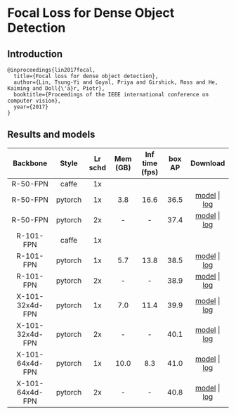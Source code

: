 # Focal Loss for Dense Object Detection

## Introduction
```
@inproceedings{lin2017focal,
  title={Focal loss for dense object detection},
  author={Lin, Tsung-Yi and Goyal, Priya and Girshick, Ross and He, Kaiming and Doll{\'a}r, Piotr},
  booktitle={Proceedings of the IEEE international conference on computer vision},
  year={2017}
}
```

## Results and models

|    Backbone     |  Style  | Lr schd | Mem (GB) | Inf time (fps) | box AP | Download  |
| :-------------: | :-----: | :-----: | :------: | :------------: | :----: | :-------: |
|    R-50-FPN     |  caffe  |   1x    |          |                |        |  |
|    R-50-FPN     | pytorch |   1x    |   3.8    |      16.6      |  36.5  | [model](https://open-mmlab.s3.ap-northeast-2.amazonaws.com/mmdetection/v2.0/retinanet/retinanet_r50_fpn_1x_coco/retinanet_r50_fpn_1x_coco_20200130-c2398f9e.pth) &#124; [log](https://open-mmlab.s3.ap-northeast-2.amazonaws.com/mmdetection/v2.0/retinanet/retinanet_r50_fpn_1x_coco/retinanet_r50_fpn_1x_coco_20200130_002941.log.json) |
|    R-50-FPN     | pytorch |   2x    |    -     |       -        |  37.4  | [model](https://open-mmlab.s3.ap-northeast-2.amazonaws.com/mmdetection/v2.0/retinanet/retinanet_r50_fpn_2x_coco/retinanet_r50_fpn_2x_coco_20200131-fdb43119.pth) &#124; [log](https://open-mmlab.s3.ap-northeast-2.amazonaws.com/mmdetection/v2.0/retinanet/retinanet_r50_fpn_2x_coco/retinanet_r50_fpn_2x_coco_20200131_114738.log.json) |
|    R-101-FPN    |  caffe  |   1x    |          |                |        |  |
|    R-101-FPN    | pytorch |   1x    |   5.7    |      13.8      |  38.5  | [model](https://open-mmlab.s3.ap-northeast-2.amazonaws.com/mmdetection/v2.0/retinanet/retinanet_r101_fpn_1x_coco/retinanet_r101_fpn_1x_coco_20200130-7a93545f.pth) &#124; [log](https://open-mmlab.s3.ap-northeast-2.amazonaws.com/mmdetection/v2.0/retinanet/retinanet_r101_fpn_1x_coco/retinanet_r101_fpn_1x_coco_20200130_003055.log.json) |
|    R-101-FPN    | pytorch |   2x    |    -     |       -        |  38.9  | [model](https://open-mmlab.s3.ap-northeast-2.amazonaws.com/mmdetection/v2.0/retinanet/retinanet_r101_fpn_2x_coco/retinanet_r101_fpn_2x_coco_20200131-5560aee8.pth) &#124; [log](https://open-mmlab.s3.ap-northeast-2.amazonaws.com/mmdetection/v2.0/retinanet/retinanet_r101_fpn_2x_coco/retinanet_r101_fpn_2x_coco_20200131_114859.log.json) |
| X-101-32x4d-FPN | pytorch |   1x    |   7.0    |      11.4      |  39.9  | [model](https://open-mmlab.s3.ap-northeast-2.amazonaws.com/mmdetection/v2.0/retinanet/retinanet_x101_32x4d_fpn_1x_coco/retinanet_x101_32x4d_fpn_1x_coco_20200130-5c8b7ec4.pth) &#124; [log](https://open-mmlab.s3.ap-northeast-2.amazonaws.com/mmdetection/v2.0/retinanet/retinanet_x101_32x4d_fpn_1x_coco/retinanet_x101_32x4d_fpn_1x_coco_20200130_003004.log.json) |
| X-101-32x4d-FPN | pytorch |   2x    |    -     |       -        |  40.1  | [model](https://open-mmlab.s3.ap-northeast-2.amazonaws.com/mmdetection/v2.0/retinanet/retinanet_x101_32x4d_fpn_2x_coco/retinanet_x101_32x4d_fpn_2x_coco_20200131-237fc5e1.pth) &#124; [log](https://open-mmlab.s3.ap-northeast-2.amazonaws.com/mmdetection/v2.0/retinanet/retinanet_x101_32x4d_fpn_2x_coco/retinanet_x101_32x4d_fpn_2x_coco_20200131_114812.log.json) |
| X-101-64x4d-FPN | pytorch |   1x    |   10.0   |      8.3       |  41.0  | [model](https://open-mmlab.s3.ap-northeast-2.amazonaws.com/mmdetection/v2.0/retinanet/retinanet_x101_64x4d_fpn_1x_coco/retinanet_x101_64x4d_fpn_1x_coco_20200130-366f5af1.pth) &#124; [log](https://open-mmlab.s3.ap-northeast-2.amazonaws.com/mmdetection/v2.0/retinanet/retinanet_x101_64x4d_fpn_1x_coco/retinanet_x101_64x4d_fpn_1x_coco_20200130_003008.log.json) |
| X-101-64x4d-FPN | pytorch |   2x    |    -     |       -        |  40.8  | [model](https://open-mmlab.s3.ap-northeast-2.amazonaws.com/mmdetection/v2.0/retinanet/retinanet_x101_64x4d_fpn_2x_coco/retinanet_x101_64x4d_fpn_2x_coco_20200131-bca068ab.pth) &#124; [log](https://open-mmlab.s3.ap-northeast-2.amazonaws.com/mmdetection/v2.0/retinanet/retinanet_x101_64x4d_fpn_2x_coco/retinanet_x101_64x4d_fpn_2x_coco_20200131_114833.log.json) |
